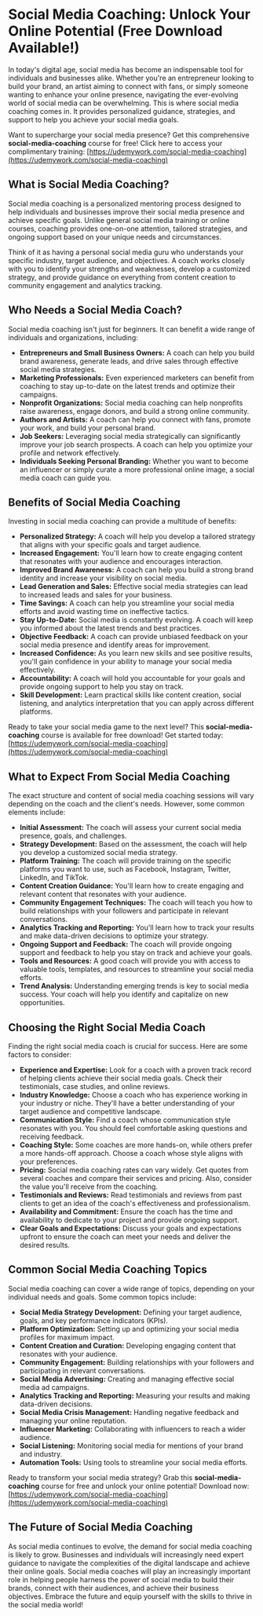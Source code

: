 # Social Media Coaching: Unlock Your Online Potential (Free Download Available!)

In today's digital age, social media has become an indispensable tool for individuals and businesses alike. Whether you're an entrepreneur looking to build your brand, an artist aiming to connect with fans, or simply someone wanting to enhance your online presence, navigating the ever-evolving world of social media can be overwhelming. This is where social media coaching comes in. It provides personalized guidance, strategies, and support to help you achieve your social media goals.

Want to supercharge your social media presence? Get this comprehensive **social-media-coaching** course for free! Click here to access your complimentary training: [https://udemywork.com/social-media-coaching](https://udemywork.com/social-media-coaching)

## What is Social Media Coaching?

Social media coaching is a personalized mentoring process designed to help individuals and businesses improve their social media presence and achieve specific goals. Unlike general social media training or online courses, coaching provides one-on-one attention, tailored strategies, and ongoing support based on your unique needs and circumstances.

Think of it as having a personal social media guru who understands your specific industry, target audience, and objectives. A coach works closely with you to identify your strengths and weaknesses, develop a customized strategy, and provide guidance on everything from content creation to community engagement and analytics tracking.

## Who Needs a Social Media Coach?

Social media coaching isn't just for beginners. It can benefit a wide range of individuals and organizations, including:

*   **Entrepreneurs and Small Business Owners:** A coach can help you build brand awareness, generate leads, and drive sales through effective social media strategies.
*   **Marketing Professionals:** Even experienced marketers can benefit from coaching to stay up-to-date on the latest trends and optimize their campaigns.
*   **Nonprofit Organizations:** Social media coaching can help nonprofits raise awareness, engage donors, and build a strong online community.
*   **Authors and Artists:** A coach can help you connect with fans, promote your work, and build your personal brand.
*   **Job Seekers:** Leveraging social media strategically can significantly improve your job search prospects. A coach can help you optimize your profile and network effectively.
*   **Individuals Seeking Personal Branding:** Whether you want to become an influencer or simply curate a more professional online image, a social media coach can guide you.

## Benefits of Social Media Coaching

Investing in social media coaching can provide a multitude of benefits:

*   **Personalized Strategy:** A coach will help you develop a tailored strategy that aligns with your specific goals and target audience.
*   **Increased Engagement:** You'll learn how to create engaging content that resonates with your audience and encourages interaction.
*   **Improved Brand Awareness:** A coach can help you build a strong brand identity and increase your visibility on social media.
*   **Lead Generation and Sales:** Effective social media strategies can lead to increased leads and sales for your business.
*   **Time Savings:** A coach can help you streamline your social media efforts and avoid wasting time on ineffective tactics.
*   **Stay Up-to-Date:** Social media is constantly evolving. A coach will keep you informed about the latest trends and best practices.
*   **Objective Feedback:** A coach can provide unbiased feedback on your social media presence and identify areas for improvement.
*   **Increased Confidence:** As you learn new skills and see positive results, you'll gain confidence in your ability to manage your social media effectively.
*   **Accountability:** A coach will hold you accountable for your goals and provide ongoing support to help you stay on track.
*   **Skill Development:**  Learn practical skills like content creation, social listening, and analytics interpretation that you can apply across different platforms.

Ready to take your social media game to the next level? This **social-media-coaching** course is available for free download! Get started today: [https://udemywork.com/social-media-coaching](https://udemywork.com/social-media-coaching)

## What to Expect From Social Media Coaching

The exact structure and content of social media coaching sessions will vary depending on the coach and the client's needs. However, some common elements include:

*   **Initial Assessment:** The coach will assess your current social media presence, goals, and challenges.
*   **Strategy Development:** Based on the assessment, the coach will help you develop a customized social media strategy.
*   **Platform Training:** The coach will provide training on the specific platforms you want to use, such as Facebook, Instagram, Twitter, LinkedIn, and TikTok.
*   **Content Creation Guidance:** You'll learn how to create engaging and relevant content that resonates with your audience.
*   **Community Engagement Techniques:** The coach will teach you how to build relationships with your followers and participate in relevant conversations.
*   **Analytics Tracking and Reporting:** You'll learn how to track your results and make data-driven decisions to optimize your strategy.
*   **Ongoing Support and Feedback:** The coach will provide ongoing support and feedback to help you stay on track and achieve your goals.
*   **Tools and Resources:** A good coach will provide you with access to valuable tools, templates, and resources to streamline your social media efforts.
*   **Trend Analysis:** Understanding emerging trends is key to social media success. Your coach will help you identify and capitalize on new opportunities.

## Choosing the Right Social Media Coach

Finding the right social media coach is crucial for success. Here are some factors to consider:

*   **Experience and Expertise:** Look for a coach with a proven track record of helping clients achieve their social media goals. Check their testimonials, case studies, and online reviews.
*   **Industry Knowledge:** Choose a coach who has experience working in your industry or niche. They'll have a better understanding of your target audience and competitive landscape.
*   **Communication Style:** Find a coach whose communication style resonates with you. You should feel comfortable asking questions and receiving feedback.
*   **Coaching Style:** Some coaches are more hands-on, while others prefer a more hands-off approach. Choose a coach whose style aligns with your preferences.
*   **Pricing:** Social media coaching rates can vary widely. Get quotes from several coaches and compare their services and pricing. Also, consider the value you'll receive from the coaching.
*   **Testimonials and Reviews:** Read testimonials and reviews from past clients to get an idea of the coach's effectiveness and professionalism.
*   **Availability and Commitment:** Ensure the coach has the time and availability to dedicate to your project and provide ongoing support.
*   **Clear Goals and Expectations:**  Discuss your goals and expectations upfront to ensure the coach can meet your needs and deliver the desired results.

## Common Social Media Coaching Topics

Social media coaching can cover a wide range of topics, depending on your individual needs and goals. Some common topics include:

*   **Social Media Strategy Development:** Defining your target audience, goals, and key performance indicators (KPIs).
*   **Platform Optimization:** Setting up and optimizing your social media profiles for maximum impact.
*   **Content Creation and Curation:** Developing engaging content that resonates with your audience.
*   **Community Engagement:** Building relationships with your followers and participating in relevant conversations.
*   **Social Media Advertising:** Creating and managing effective social media ad campaigns.
*   **Analytics Tracking and Reporting:** Measuring your results and making data-driven decisions.
*   **Social Media Crisis Management:** Handling negative feedback and managing your online reputation.
*   **Influencer Marketing:** Collaborating with influencers to reach a wider audience.
*   **Social Listening:** Monitoring social media for mentions of your brand and industry.
*   **Automation Tools:** Using tools to streamline your social media efforts.

Ready to transform your social media strategy? Grab this **social-media-coaching** course for free and unlock your online potential! Download now: [https://udemywork.com/social-media-coaching](https://udemywork.com/social-media-coaching)

## The Future of Social Media Coaching

As social media continues to evolve, the demand for social media coaching is likely to grow. Businesses and individuals will increasingly need expert guidance to navigate the complexities of the digital landscape and achieve their online goals. Social media coaches will play an increasingly important role in helping people harness the power of social media to build their brands, connect with their audiences, and achieve their business objectives. Embrace the future and equip yourself with the skills to thrive in the social media world!

